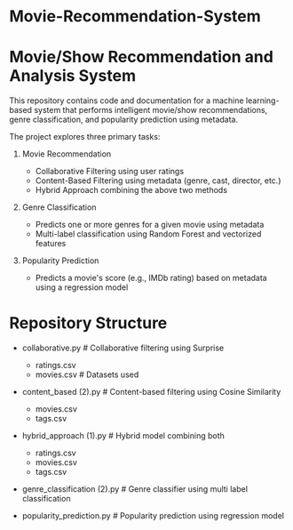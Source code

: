 # Movie-Recommendation-System
# Movie/Show Recommendation and Analysis System

This repository contains code and documentation for a machine learning-based system that performs intelligent movie/show recommendations, genre classification, and popularity prediction using metadata.

The project explores three primary tasks:

1. Movie Recommendation
   - Collaborative Filtering using user ratings
   - Content-Based Filtering using metadata (genre, cast, director, etc.)
   - Hybrid Approach combining the above two methods

2. Genre Classification
   - Predicts one or more genres for a given movie using metadata
   - Multi-label classification using Random Forest and vectorized features

3. Popularity Prediction
   - Predicts a movie's score (e.g., IMDb rating) based on metadata using a regression model

# Repository Structure

- collaborative.py # Collaborative filtering using Surprise
     - ratings.csv
     - movies.csv # Datasets used

- content_based (2).py # Content-based filtering using Cosine Similarity
     - movies.csv
     - tags.csv

- hybrid_approach (1).py # Hybrid model combining both
     - ratings.csv
     - movies.csv
     - tags.csv

- genre_classification (2).py # Genre classifier using multi label classification

- popularity_prediction.py # Popularity prediction using regression model
